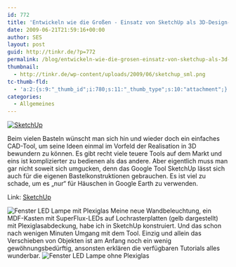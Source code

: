 ```yaml
---
id: 772
title: 'Entwickeln wie die Großen - Einsatz von SketchUp als 3D-Design-Tool'
date: 2009-06-21T21:59:16+00:00
author: SES
layout: post
guid: http://tinkr.de/?p=772
permalink: /blog/entwickeln-wie-die-grosen-einsatz-von-sketchup-als-3d-design-tool/
thumbnail:
  - http://tinkr.de/wp-content/uploads/2009/06/sketchup_sml.png
tc-thumb-fld:
  - 'a:2:{s:9:"_thumb_id";i:780;s:11:"_thumb_type";s:10:"attachment";}'
categories:
  - Allgemeines
---
```

[<img loading="lazy" src="/assets/2009/06/sketchup.png" alt="SketchUp" title="SketchUp" width="606" height="434" class="alignnone size-full wp-image-773" srcset="/assets/2009/06/sketchup.png 606w, /assets/2009/06/sketchup-300x214.png 300w" sizes="(max-width: 606px) 100vw, 606px" />](/assets/2009/06/sketchup.png)

Beim vielen Basteln wünscht man sich hin und wieder doch ein einfaches CAD-Tool, um seine Ideen einmal im Vorfeld der Realisation in 3D bewundern zu können. Es gibt recht viele teuere Tools auf dem Markt und eins ist komplizierter zu bedienen als das andere. Aber eigentlich muss man gar nicht soweit sich umgucken, denn das Google Tool SketchUp lässt sich auch für die eigenen Bastelkonstruktionen gebrauchen. Es ist viel zu schade, um es &#8222;nur&#8220; für Häuschen in Google Earth zu verwenden.

Link: [SketchUp](http://sketchup.google.com/intl/de/)

<img loading="lazy" src="/assets/2009/06/LED_Lampe_Fenster_kleiner_560_370.png" alt="Fenster LED Lampe mit Plexiglas" title="Fenster LED Lampe mit Plexiglas" width="606" height="637" class="alignnone size-full wp-image-776" srcset="/assets/2009/06/LED_Lampe_Fenster_kleiner_560_370.png 606w, /assets/2009/06/LED_Lampe_Fenster_kleiner_560_370-285x300.png 285w" sizes="(max-width: 606px) 100vw, 606px" />
Meine neue Wandbeleuchtung, ein MDF-Kasten mit SuperFlux-LEDs auf Lochrasterplatten (gelb dargestellt) mit Plexiglasabdeckung, habe ich in SketchUp konstruiert. Und das schon nach wenigen Minuten Umgang mit dem Tool. Einzig und allein das Verschieben von Objekten ist am Anfang noch ein wenig gewöhnungsbedürftig, ansonsten erklären die verfügbaren Tutorials alles wunderbar.

<img loading="lazy" src="/assets/2009/06/LED_Lampe_Fenster_kleiner_560_370_ohne_Plexiglas.png" alt="Fenster LED Lampe ohne Plexiglas" title="Fenster LED Lampe ohne Plexiglas" width="606" height="626" class="alignnone size-full wp-image-777" srcset="/assets/2009/06/LED_Lampe_Fenster_kleiner_560_370_ohne_Plexiglas.png 606w, /assets/2009/06/LED_Lampe_Fenster_kleiner_560_370_ohne_Plexiglas-290x300.png 290w" sizes="(max-width: 606px) 100vw, 606px" />
